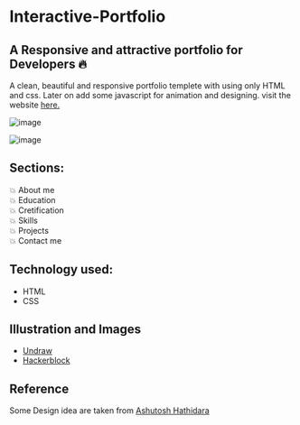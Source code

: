 # Interactive-Portfolio 
## A Responsive and attractive portfolio for Developers 🔥
A clean, beautiful and responsive portfolio templete with using only HTML and css.
Later on add some javascript for animation and designing.
visit the website [here.](https://rahulraka.github.io/)


![image](https://user-images.githubusercontent.com/65751330/170830410-2ec4c282-8fe5-4bfe-bdc3-f74d4b25fa68.png)

![image](https://user-images.githubusercontent.com/65751330/170830395-5c121b71-df0f-4baa-a32a-6058959c523d.png)


## Sections:
💥 About me\
💥 Education\
💥 Cretification\
💥 Skills\
💥 Projects\
💥 Contact me

## Technology used:
- HTML
- CSS

## Illustration and Images
- [Undraw](https://undraw.co/)
- [Hackerblock](https://hack.codingblocks.com/)

## Reference 
Some Design idea are taken from [Ashutosh Hathidara](https://github.com/ashutosh1919/masterPortfolio)
